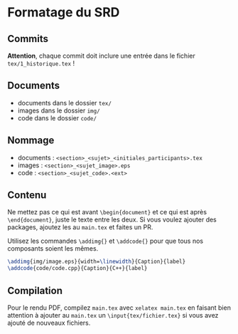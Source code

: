 # Formatage du SRD

## Commits

**Attention**, chaque commit doit inclure une
entrée dans le fichier `tex/1_historique.tex` !

## Documents

- documents dans le dossier `tex/`
- images dans le dossier `img/`
- code dans le dossier `code/`

## Nommage

- documents : `<section>_<sujet>_<initiales_participants>.tex`
- images : `<section>_<sujet_image>.eps`
- code : `<section>_<sujet_code>.<ext>`

## Contenu

Ne mettez pas ce qui est avant `\begin{document}` et ce qui est après `\end{document}`,
juste le texte entre les deux.
Si vous voulez ajouter des packages,
ajoutez les au `main.tex` et faites un
PR.

Utilisez les commandes `\addimg{}` et `\addcode{}` pour que
tous nos composants soient les mêmes.

```latex
\addimg{img/image.eps}{width=\linewidth}{Caption}{label}
\addcode{code/code.cpp}{Caption}{C++}{label}
```

## Compilation

Pour le rendu PDF, compilez `main.tex` avec `xelatex main.tex` en faisant bien
attention à ajouter au `main.tex` un `\input{tex/fichier.tex}` si vous avez
ajouté de nouveaux fichiers.


